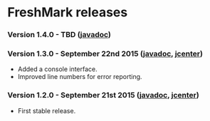 # FreshMark releases

### Version 1.4.0 - TBD ([javadoc](http://diffplug.github.io/freshmark/javadoc/snapshot/))

### Version 1.3.0 - September 22nd 2015 ([javadoc](http://diffplug.github.io/freshmark/javadoc/1.2.0/), [jcenter](https://bintray.com/diffplug/opensource/freshmark/1.3.0/view))

* Added a console interface.
* Improved line numbers for error reporting.

### Version 1.2.0 - September 21st 2015 ([javadoc](http://diffplug.github.io/freshmark/javadoc/1.2.0/), [jcenter](https://bintray.com/diffplug/opensource/freshmark/1.2.0/view))

* First stable release.
